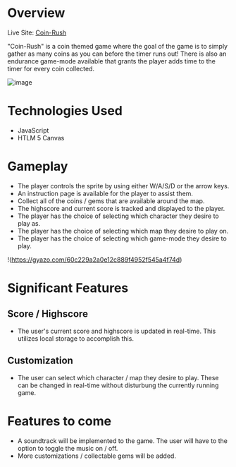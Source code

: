 # Overview

Live Site: [Coin-Rush](https://adeshpawaroo.github.io/Coin-Rush/)

"Coin-Rush" is a coin themed game where the goal of the game is to simply gather as many coins as you can before the timer runs out! There is also an endurance game-mode available that grants the player adds time to the timer for every coin collected.

![image](https://user-images.githubusercontent.com/80853626/183465077-8724dd62-7e8c-4402-a0d0-a3b38d049da0.png)

# Technologies Used
- JavaScript
- HTLM 5 Canvas

# Gameplay
- The player controls the sprite by using either W/A/S/D or the arrow keys. 
- An instruction page is available for the player to assist them.
- Collect all of the coins / gems that are available around the map.
- The highscore and current score is tracked and displayed to the player.
- The player has the choice of selecting which character they desire to play as.
- The player has the choice of selecting which map they desire to play on.
- The player has the choice of selecting which game-mode they desire to play.

!(https://gyazo.com/60c229a2a0e12c889f4952f545a4f74d)

# Significant Features
## Score / Highscore
- The user's current score and highscore is updated in real-time. This utilizes local storage to accomplish this.

## Customization
- The user can select which character / map they desire to play. These can be changed in real-time without disturbung the currently running game.

# Features to come
- A soundtrack will be implemented to the game. The user will have to the option to toggle the music on / off.
- More customizations / collectable gems will be added.
